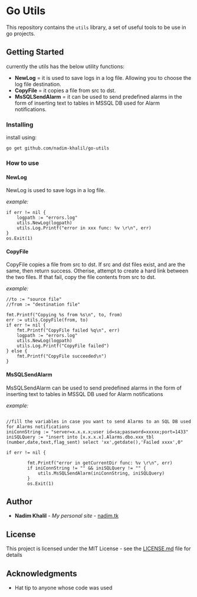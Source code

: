 # Go Utils

This repository contains the `utils` library, a set of useful tools to be use in go projects.

## Getting Started

currently the utils has the below utility functions:
* **NewLog** = it is used to save logs in a log file. Allowing you to choose the log file destination.
* **CopyFile** = it copies a file from src to dst.
* **MsSQLSendAlarm** = it can be used to send predefined alarms in the form of inserting text to tables in MSSQL DB used for Alarm notifications.


### Installing

install using:

```
go get github.com/nadim-khalil/go-utils
```

### How to use
#### NewLog
NewLog is used to save logs in a log file.

*example:*
```
if err != nil {
	logpath := "errors.log"
	utils.NewLog(logpath)
	utils.Log.Printf("error in xxx func: %v \r\n", err)
}
os.Exit(1)
```

#### CopyFile
CopyFile copies a file from src to dst. If src and dst files exist, and are the same, then return success. Otherise, attempt to create a hard link between the two files. If that fail, copy the file contents from src to dst.

*example:*
```
//to := "source file"
//from := "destination file"

fmt.Printf("Copying %s from %s\n", to, from)
err := utils.CopyFile(from, to)
if err != nil {
	fmt.Printf("CopyFile failed %q\n", err)
	logpath := "errors.log"
	utils.NewLog(logpath)
	utils.Log.Printf("CopyFile failed")
} else {
	fmt.Printf("CopyFile succeeded\n")
}
```
#### MsSQLSendAlarm
MsSQLSendAlarm can be used to send predefined alarms in the form of inserting text to tables in MSSQL DB used for Alarm notifications

*example:*
```

//fill the variables in case you want to send Alarms to an SQL DB used for Alarms notifications
iniConnString := "server=x.x.x.x;user id=sa;password=xxxxx;port=1433"
iniSQLQuery := "insert into [x.x.x.x].Alarms.dbo.xxx_tbl (number,date,text,flag_sent) select 'xx',getdate(),'Failed xxxx',0"

if err != nil {

		fmt.Printf("error in getCurrentDir func: %v \r\n", err)
		if iniConnString != "" && iniSQLQuery != "" {
			utils.MsSQLSendAlarm(iniConnString, iniSQLQuery)
		}
		os.Exit(1)
```


## Author

* **Nadim Khalil** - *My personal site* - [nadim.tk](http://nadim.tk)


## License

This project is licensed under the MIT License - see the [LICENSE.md](LICENSE.md) file for details

## Acknowledgments

* Hat tip to anyone whose code was used


